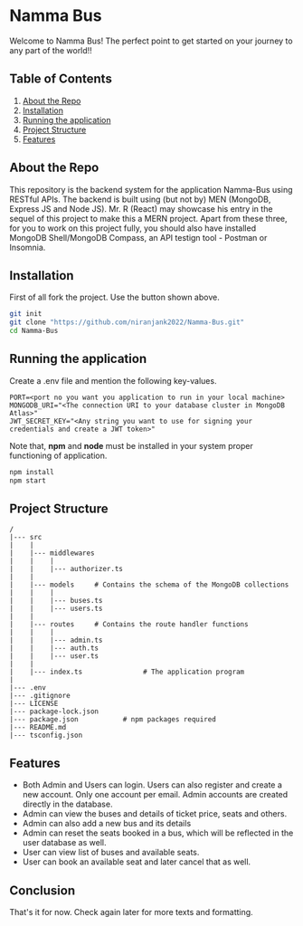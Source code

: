 # Namma Bus
Welcome to Namma Bus! The perfect point to get started on your journey to any part of the world!!


## Table of Contents
1. [About the Repo](#about-the-repo)
1. [Installation](#installation)
3. [Running the application](#running-the-application)
4. [Project Structure](#project-structure)
5. [Features](#features)

## About the Repo
This repository is the backend system for the application Namma-Bus using RESTful APIs. The backend is built using (but not by) MEN (MongoDB, Express JS and Node JS). Mr. R (React) may showcase his entry in the sequel of this project to make this a MERN project. Apart from these three, for you to work on this project fully, you should also have installed MongoDB Shell/MongoDB Compass, an API testign tool - Postman or Insomnia. 

## Installation
First of all fork the project. Use the button shown above.
```bash
git init
git clone "https://github.com/niranjank2022/Namma-Bus.git"
cd Namma-Bus
```

## Running the application
Create a .env file and mention the following key-values.
```
PORT=<port no you want you application to run in your local machine>
MONGODB_URI="<The connection URI to your database cluster in MongoDB Atlas>"
JWT_SECRET_KEY="<Any string you want to use for signing your credentials and create a JWT token>"
```

Note that, **npm** and **node** must be installed in your system proper functioning of application.
```bash
npm install
npm start
```

## Project Structure
```
/
|--- src
|    |
|    |--- middlewares
|    |    |
|    |    |--- authorizer.ts
|    |
|    |--- models     # Contains the schema of the MongoDB collections
|    |    |
|    |    |--- buses.ts
|    |    |--- users.ts
|    |    
|    |--- routes     # Contains the route handler functions
|    |    |
|    |    |--- admin.ts
|    |    |--- auth.ts
|    |    |--- user.ts
|    |
|    |--- index.ts               # The application program
|
|--- .env
|--- .gitignore
|--- LICENSE
|--- package-lock.json
|--- package.json           # npm packages required 
|--- README.md
|--- tsconfig.json
```

## Features

- Both Admin and Users can login. Users can also register and create a new account. Only one account per email. Admin accounts are created directly in the database.
- Admin can view the buses and details of ticket price, seats and others.
- Admin can also add a new bus and its details
- Admin can reset the seats booked in a bus, which will be reflected in the user database as well.
- User can view list of buses and available seats.
- User can book an available seat and later cancel that as well.

## Conclusion

That's it for now. Check again later for more texts and formatting.